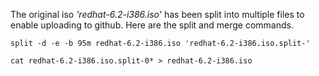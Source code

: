 The original iso *'redhat-6.2-i386.iso'* has been split into multiple files to enable uploading to github. Here are the split and merge commands.

```
split -d -e -b 95m redhat-6.2-i386.iso 'redhat-6.2-i386.iso.split-'

cat redhat-6.2-i386.iso.split-0* > redhat-6.2-i386.iso
```

